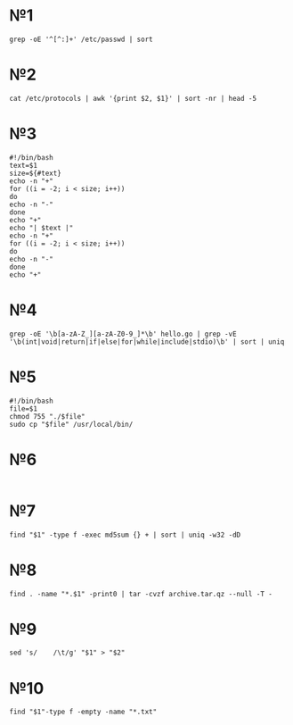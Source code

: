 # №1
```
grep -oE '^[^:]+' /etc/passwd | sort
```

# №2
```
cat /etc/protocols | awk '{print $2, $1}' | sort -nr | head -5
```
# №3
```
#!/bin/bash
text=$1
size=${#text}
echo -n "+"
for ((i = -2; i < size; i++))
do
echo -n "-"
done
echo "+"
echo "| $text |"
echo -n "+"
for ((i = -2; i < size; i++))
do
echo -n "-"
done
echo "+"
```
# №4
```
grep -oE '\b[a-zA-Z_][a-zA-Z0-9_]*\b' hello.go | grep -vE '\b(int|void|return|if|else|for|while|include|stdio)\b' | sort | uniq
```
# №5
```
#!/bin/bash
file=$1
chmod 755 "./$file"
sudo cp "$file" /usr/local/bin/
```
# №6
```

```
# №7
```
find "$1" -type f -exec md5sum {} + | sort | uniq -w32 -dD
```
# №8
```
find . -name "*.$1" -print0 | tar -cvzf archive.tar.qz --null -T -
```
# №9
```
sed 's/    /\t/g' "$1" > "$2"
```
# №10
```
find "$1"-type f -empty -name "*.txt"
```
